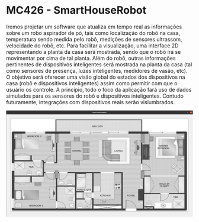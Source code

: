 # MC426 - SmartHouseRobot

Iremos projetar um software que atualiza em tempo real as informações sobre um robo aspirador de pó, tais como localização do robô na casa, temperatura sendo medida pelo robô, medições de sensores ultrassom, velocidade do robô, etc. Para facilitar a visualização, uma interface 2D representando a planta da casa será mostrada, sendo que o robô irá se movimentar por cima de tal planta. Além do robô, outras informações pertinentes de dispositivos inteligentes será mostrada na planta da casa (tal como sensores de presença, luzes inteligentes, medidores de vasão, etc). O objetivo será oferecer uma visão global do estados dos dispositivos na casa (robô e dispositivos inteligentes) assim como permitir com que o usuário os controle. A princípio, todo o foco da aplicação fará uso de dados simulados para os sensores do robô e dispositivos inteligentes. Contudo futuramente, integrações com dispositivos reais serão vislumbrados.

![Alt text](images/smart_home.png?raw=true "Smart Home APP (QT)")

